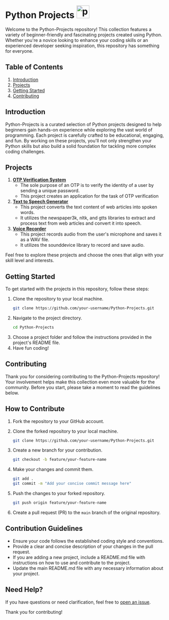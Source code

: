 # Python Projects <img src="https://cdn3.emoji.gg/emojis/1887_python.png" width="40px" height="40px" alt="python">

Welcome to the Python-Projects repository! This collection features a variety of beginner-friendly and fascinating projects created using Python. Whether you're a novice looking to enhance your coding skills or an experienced developer seeking inspiration, this repository has something for everyone.

## Table of Contents

1. [Introduction](#introduction)
2. [Projects](#projects)
3. [Getting Started](#getting-started)
4. [Contributing](#contributing)

## Introduction

Python-Projects is a curated selection of Python projects designed to help beginners gain hands-on experience while exploring the vast world of programming. Each project is carefully crafted to be educational, engaging, and fun. By working on these projects, you'll not only strengthen your Python skills but also build a solid foundation for tackling more complex coding challenges.

## Projects

1. [**OTP Verification System**](https://github.com/imishaa/Python-Projects/tree/main/OTP%20Verification%20System)
   - The sole purpose of an OTP is to verify the identity of a user by sending a unique password.
   - This project creates an application for the task of OTP verification
2. [**Text to Speech Generator**](https://github.com/imishaa/Python-Projects/tree/main/Text%20to%20Speech%20Generator)
    - This project converts the text content of web articles into spoken words.
    - It utilizes the newspaper3k, nltk, and gtts libraries to extract and process text from web articles and convert it into speech.
3. [**Voice Recorder**](https://github.com/imishaa/Python-Projects/tree/main/Voice%20Recorder)
    - This project records audio from the user's microphone and saves it as a WAV file.
    - It utilizes the sounddevice library to record and save audio.

Feel free to explore these projects and choose the ones that align with your skill level and interests.

## Getting Started

To get started with the projects in this repository, follow these steps:

1. Clone the repository to your local machine.
   ```bash
   git clone https://github.com/your-username/Python-Projects.git
2. Navigate to the project directory.
   ```bash
   cd Python-Projects
3. Choose a project folder and follow the instructions provided in the project's README file.
4. Have fun coding!

## Contributing

Thank you for considering contributing to the Python-Projects repository! Your involvement helps make this collection even more valuable for the community. Before you start, please take a moment to read the guidelines below.

## How to Contribute

1. Fork the repository to your GitHub account.

2. Clone the forked repository to your local machine.

    ```bash
    git clone https://github.com/your-username/Python-Projects.git
    ```

3. Create a new branch for your contribution.

    ```bash
    git checkout -b feature/your-feature-name
    ```

4. Make your changes and commit them.

    ```bash
    git add .
    git commit -m "Add your concise commit message here"
    ```

5. Push the changes to your forked repository.

    ```bash
    git push origin feature/your-feature-name
    ```

6. Create a pull request (PR) to the `main` branch of the original repository.

## Contribution Guidelines

- Ensure your code follows the established coding style and conventions.
- Provide a clear and concise description of your changes in the pull request.
- If you are adding a new project, include a README.md file with instructions on how to use and contribute to the project.
- Update the main README.md file with any necessary information about your project.

## Need Help?

If you have questions or need clarification, feel free to [open an issue](https://github.com/your-username/Python-Projects/issues).

Thank you for contributing!
